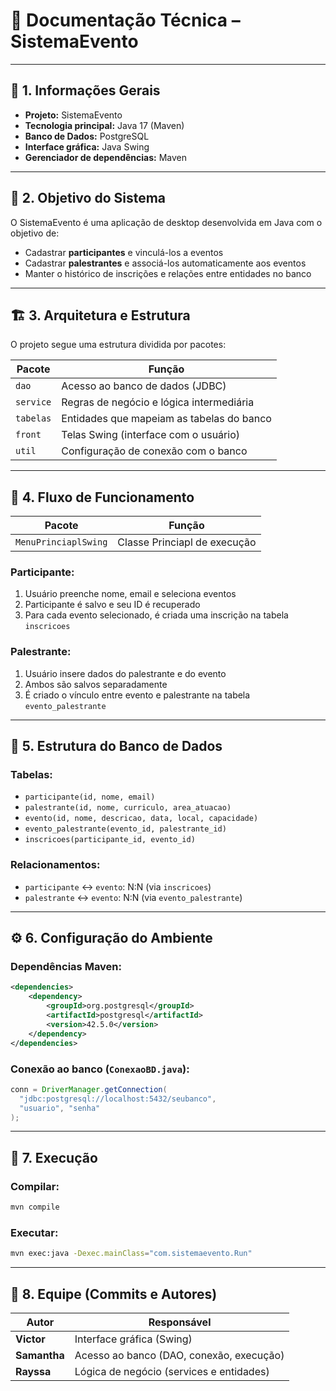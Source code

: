 # 📘 Documentação Técnica – SistemaEvento

---

## 📌 1. Informações Gerais

- **Projeto:** SistemaEvento
- **Tecnologia principal:** Java 17 (Maven)
- **Banco de Dados:** PostgreSQL
- **Interface gráfica:** Java Swing
- **Gerenciador de dependências:** Maven

---

## 🎯 2. Objetivo do Sistema

O SistemaEvento é uma aplicação de desktop desenvolvida em Java com o objetivo de:

- Cadastrar **participantes** e vinculá-los a eventos
- Cadastrar **palestrantes** e associá-los automaticamente aos eventos
- Manter o histórico de inscrições e relações entre entidades no banco

---

## 🏗️ 3. Arquitetura e Estrutura

O projeto segue uma estrutura dividida por pacotes:

| Pacote | Função |
|--------|--------|
| `dao` | Acesso ao banco de dados (JDBC) |
| `service` | Regras de negócio e lógica intermediária |
| `tabelas` | Entidades que mapeiam as tabelas do banco |
| `front` | Telas Swing (interface com o usuário) |
| `util` | Configuração de conexão com o banco |

---

## 🔄 4. Fluxo de Funcionamento

| Pacote | Função |
|--------|--------|
| `MenuPrinciaplSwing` | Classe Princiapl de execução |

### Participante:
1. Usuário preenche nome, email e seleciona eventos
2. Participante é salvo e seu ID é recuperado
3. Para cada evento selecionado, é criada uma inscrição na tabela `inscricoes`

### Palestrante:
1. Usuário insere dados do palestrante e do evento
2. Ambos são salvos separadamente
3. É criado o vínculo entre evento e palestrante na tabela `evento_palestrante`

---

## 🧩 5. Estrutura do Banco de Dados

### Tabelas:

- `participante(id, nome, email)`
- `palestrante(id, nome, curriculo, area_atuacao)`
- `evento(id, nome, descricao, data, local, capacidade)`
- `evento_palestrante(evento_id, palestrante_id)`
- `inscricoes(participante_id, evento_id)`

### Relacionamentos:

- `participante` ↔ `evento`: N:N (via `inscricoes`)
- `palestrante` ↔ `evento`: N:N (via `evento_palestrante`)

---

## ⚙️ 6. Configuração do Ambiente

### Dependências Maven:

```xml
<dependencies>
    <dependency>
        <groupId>org.postgresql</groupId>
        <artifactId>postgresql</artifactId>
        <version>42.5.0</version>
    </dependency>
</dependencies>
```

### Conexão ao banco (`ConexaoBD.java`):

```java
conn = DriverManager.getConnection(
  "jdbc:postgresql://localhost:5432/seubanco",
  "usuario", "senha"
);
```

---

## 🧪 7. Execução

### Compilar:
```bash
mvn compile
```

### Executar:
```bash
mvn exec:java -Dexec.mainClass="com.sistemaevento.Run"
```

---

## 👥 8. Equipe (Commits e Autores)

| Autor     | Responsável |
|-----------|-------------|
| **Victor**   | Interface gráfica (Swing) |
| **Samantha** | Acesso ao banco (DAO, conexão, execução) |
| **Rayssa**   | Lógica de negócio (services e entidades) |
